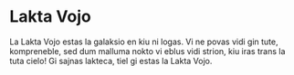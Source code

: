 # Lakta Vojo

La Lakta Vojo estas la galaksio en kiu ni logas. Vi ne povas vidi gin tute,
kompreneble, sed dum malluma nokto vi eblus vidi strion, kiu iras trans la tuta
cielo! Gi sajnas lakteca, tiel gi estas la Lakta Vojo.
